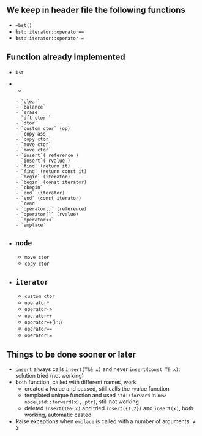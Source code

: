 ## We keep in header file the following functions

- `~bst()`
- `bst::iterator::operator==`
- `bst::iterator::operator!=`

## Function already implemented

- `bst`
- 
    - 
    
      - `clear`
      - `balance`
      - `erase`
      - `dft ctor `	
      - `dtor`
      - `custom ctor` (op)
      - `copy ass`
      - `copy ctor`
      - `move ctor`
      - `move ctor`
      - `insert`( reference )
      - `insert`( rvalue )
      - `find` (return it)
      - `find` (return const_it)
      - `begin` (iterator)
      - `begin` (const iterator)
      - `cbegin` 
      - `end` (iterator)
      - `end` (const iterator)
      - `cend` 
      - `operator[]` (reference)
      - `operator[]` (rvalue)
      - `operator<<` 
      - `emplace`
- `node`
  - 
    - `move ctor`
    - `copy ctor`
- `iterator`
  - 
    - `custom ctor`
    - `operator*`
    - `operator->`
    - `operator++` 
    - `operator++`(int)
    - `operator==`
    - `operator!=`

## Things to be done sooner or later

- `insert` always calls `insert(T&& x)` and never `insert(const T& x)`: solution tried (not working)
- both function, called with different names, work
  - created a lvalue and passed, still calls the rvalue function
  - templated unique function and used `std::forward` in `new node{std::forward(x), ptr}`, still not working
  - deleted  `insert(T&& x)`  and tried `insert({1,2})` and `insert(x)`, both working, automatic casted
- Raise exceptions when `emplace` is called with a number of arguments $\ne 2$ 
